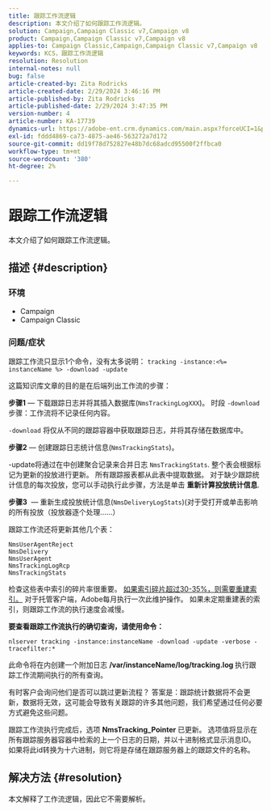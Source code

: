 ```yaml
---
title: 跟踪工作流逻辑
description: 本文介绍了如何跟踪工作流逻辑。
solution: Campaign,Campaign Classic v7,Campaign v8
product: Campaign,Campaign Classic v7,Campaign v8
applies-to: Campaign Classic,Campaign,Campaign Classic v7,Campaign v8
keywords: KCS，跟踪工作流逻辑
resolution: Resolution
internal-notes: null
bug: false
article-created-by: Zita Rodricks
article-created-date: 2/29/2024 3:46:16 PM
article-published-by: Zita Rodricks
article-published-date: 2/29/2024 3:47:35 PM
version-number: 4
article-number: KA-17739
dynamics-url: https://adobe-ent.crm.dynamics.com/main.aspx?forceUCI=1&pagetype=entityrecord&etn=knowledgearticle&id=ba0836ab-19d7-ee11-9078-000d3a3110f0
exl-id: fddd4869-ca73-4875-ae46-563272a7d172
source-git-commit: dd19f78d752827e48b7dc68adcd95500f2ffbca0
workflow-type: tm+mt
source-wordcount: '380'
ht-degree: 2%

---
```


# 跟踪工作流逻辑


本文介绍了如何跟踪工作流逻辑。

## 描述 {#description}


### <b>环境</b>

- Campaign
- Campaign Classic




### <b>问题/症状</b>

跟踪工作流只显示1个命令，没有太多说明： `tracking -instance:<%= instanceName %> -download -update`



这篇知识库文章的目的是在后端列出工作流的步骤：

<b>步骤1</b>  — 下载跟踪日志并将其插入数据库(`NmsTrackingLogXXX`)。 时段 `-download`步骤：工作流将不记录任何内容。

`-download` 将仅从不同的跟踪容器中获取跟踪日志，并将其存储在数据库中。

<b>步骤2</b>  — 创建跟踪日志统计信息(`NmsTrackingStats`)。

-update将通过在中创建聚合记录来合并日志 `NmsTrackingStats`. 整个表会根据标记为更新的投放进行更新。 所有跟踪报表都从此表中提取数据。 对于缺少跟踪统计信息的每次投放，您可以手动执行此步骤，方法是单击 <b>重新计算投放统计信息</b>.

<b>步骤3</b>  — 重新生成投放统计信息(`NmsDeliveryLogStats`)(对于受打开或单击影响的所有投放（投放器逐个处理……）

跟踪工作流还将更新其他几个表：




```
NmsUserAgentReject 
NmsDelivery 
NmsUserAgent 
NmsTrackingLogRcp 
NmsTrackingStats
```


检查这些表中索引的碎片率很重要。 <u>如果索引碎片超过30-35%，则需要重建索引。</u> 对于托管客户端，Adobe每月执行一次此维护操作。 如果未定期重建表的索引，则跟踪工作流的执行速度会减慢。

<b>要查看跟踪工作流执行的确切查询，请使用命令：</b>

`nlserver tracking -instance:instanceName -download -update -verbose -tracefilter:*`

此命令将在内创建一个附加日志 <b>/var/instanceName/log/tracking.log </b>执行跟踪工作流期间执行的所有查询。

有时客户会询问他们是否可以跳过更新流程？ 答案是：跟踪统计数据将不会更新，数据将无效，这可能会导致有关跟踪的许多其他问题，我们希望通过任何必要方式避免这些问题。

跟踪工作流执行完成后，选项 <b>NmsTracking_Pointer </b>已更新。 选项值将显示在所有跟踪服务器容器中检索的上一个日志的日期，并以十进制格式显示消息ID。 如果将此id转换为十六进制，则它将是存储在跟踪服务器上的跟踪文件的名称。


## 解决方法 {#resolution}


本文解释了工作流逻辑，因此它不需要解析。
